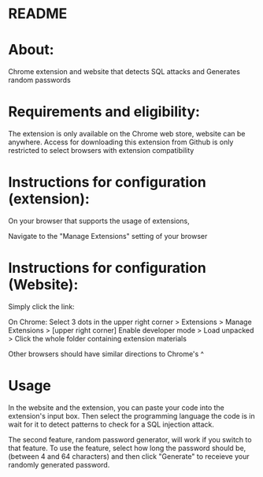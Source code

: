# README

# About:

Chrome extension and website that detects SQL attacks and Generates random passwords

# Requirements and eligibility:

The extension is only available on the Chrome web store, website can be anywhere.
Access for downloading this extension from Github is only restricted to select browsers with extension compatibility

# Instructions for configuration (extension):

On your browser that supports the usage of extensions,

Navigate to the "Manage Extensions" setting of your browser

# Instructions for configuration (Website):

Simply click the link: 

On Chrome: Select 3 dots in the upper right corner > Extensions > Manage Extensions >
[upper right corner] Enable developer mode > Load unpacked > Click the whole folder containing extension materials

Other browsers should have similar directions to Chrome's ^

# Usage

In the website and the extension, you can paste your code into the extension's input box.
Then select the programming language the code is in
wait for it to detect patterns to check for a SQL injection attack.

The second feature, random password generator, will work if you switch to that feature.
To use the feature, select how long the password should be, (between 4 and 64 characters) 
and then click "Generate" to receieve your randomly generated password.

